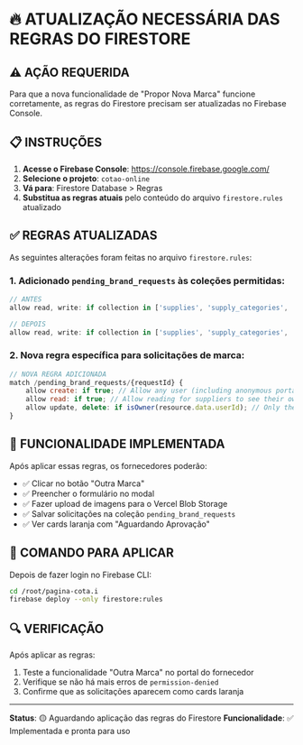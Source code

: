 # 🔥 ATUALIZAÇÃO NECESSÁRIA DAS REGRAS DO FIRESTORE

## ⚠️ AÇÃO REQUERIDA

Para que a nova funcionalidade de "Propor Nova Marca" funcione corretamente, as regras do Firestore precisam ser atualizadas no Firebase Console.

## 📋 INSTRUÇÕES

1. **Acesse o Firebase Console**: https://console.firebase.google.com/
2. **Selecione o projeto**: `cotao-online`
3. **Vá para**: Firestore Database > Regras
4. **Substitua as regras atuais** pelo conteúdo do arquivo `firestore.rules` atualizado

## ✅ REGRAS ATUALIZADAS

As seguintes alterações foram feitas no arquivo `firestore.rules`:

### 1. Adicionado `pending_brand_requests` às coleções permitidas:
```javascript
// ANTES
allow read, write: if collection in ['supplies', 'supply_categories', 'fornecedores', 'quotations', 'shopping_list_items', 'incoming_messages', 'user_sessions', 'whatsapp_config'] && isOwner(resource.data.userId);

// DEPOIS  
allow read, write: if collection in ['supplies', 'supply_categories', 'fornecedores', 'quotations', 'shopping_list_items', 'incoming_messages', 'user_sessions', 'whatsapp_config', 'pending_brand_requests'] && isOwner(resource.data.userId);
```

### 2. Nova regra específica para solicitações de marca:
```javascript
// NOVA REGRA ADICIONADA
match /pending_brand_requests/{requestId} {
    allow create: if true; // Allow any user (including anonymous portal users) to create a brand request
    allow read: if true; // Allow reading for suppliers to see their own requests  
    allow update, delete: if isOwner(resource.data.userId); // Only the quotation owner can approve/reject
}
```

## 🚀 FUNCIONALIDADE IMPLEMENTADA

Após aplicar essas regras, os fornecedores poderão:

- ✅ Clicar no botão "Outra Marca"
- ✅ Preencher o formulário no modal
- ✅ Fazer upload de imagens para o Vercel Blob Storage
- ✅ Salvar solicitações na coleção `pending_brand_requests`
- ✅ Ver cards laranja com "Aguardando Aprovação"

## 📝 COMANDO PARA APLICAR

Depois de fazer login no Firebase CLI:

```bash
cd /root/pagina-cota.i
firebase deploy --only firestore:rules
```

## 🔍 VERIFICAÇÃO

Após aplicar as regras:
1. Teste a funcionalidade "Outra Marca" no portal do fornecedor
2. Verifique se não há mais erros de `permission-denied`
3. Confirme que as solicitações aparecem como cards laranja

---
**Status**: 🟡 Aguardando aplicação das regras do Firestore
**Funcionalidade**: ✅ Implementada e pronta para uso